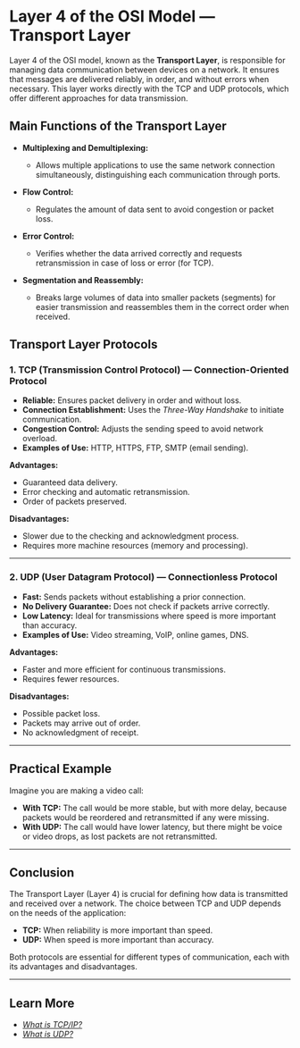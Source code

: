 # Layer 4 of the OSI Model — Transport Layer

Layer 4 of the OSI model, known as the **Transport Layer**, is responsible for managing data communication between devices on a network. It ensures that messages are delivered reliably, in order, and without errors when necessary. This layer works directly with the TCP and UDP protocols, which offer different approaches for data transmission.

## Main Functions of the Transport Layer

- **Multiplexing and Demultiplexing:** 
  - Allows multiple applications to use the same network connection simultaneously, distinguishing each communication through ports.
  
- **Flow Control:** 
  - Regulates the amount of data sent to avoid congestion or packet loss.

- **Error Control:** 
  - Verifies whether the data arrived correctly and requests retransmission in case of loss or error (for TCP).

- **Segmentation and Reassembly:** 
  - Breaks large volumes of data into smaller packets (segments) for easier transmission and reassembles them in the correct order when received.

## Transport Layer Protocols

### 1. **TCP (Transmission Control Protocol)** — Connection-Oriented Protocol

- **Reliable:** Ensures packet delivery in order and without loss.
- **Connection Establishment:** Uses the *Three-Way Handshake* to initiate communication.
- **Congestion Control:** Adjusts the sending speed to avoid network overload.
- **Examples of Use:** HTTP, HTTPS, FTP, SMTP (email sending).

**Advantages:**
- Guaranteed data delivery.
- Error checking and automatic retransmission.
- Order of packets preserved.

**Disadvantages:**
- Slower due to the checking and acknowledgment process.
- Requires more machine resources (memory and processing).

---

### 2. **UDP (User Datagram Protocol)** — Connectionless Protocol

- **Fast:** Sends packets without establishing a prior connection.
- **No Delivery Guarantee:** Does not check if packets arrive correctly.
- **Low Latency:** Ideal for transmissions where speed is more important than accuracy.
- **Examples of Use:** Video streaming, VoIP, online games, DNS.

**Advantages:**
- Faster and more efficient for continuous transmissions.
- Requires fewer resources.

**Disadvantages:**
- Possible packet loss.
- Packets may arrive out of order.
- No acknowledgment of receipt.

---

## Practical Example

Imagine you are making a video call:

- **With TCP:** The call would be more stable, but with more delay, because packets would be reordered and retransmitted if any were missing.
- **With UDP:** The call would have lower latency, but there might be voice or video drops, as lost packets are not retransmitted.

---

## Conclusion

The Transport Layer (Layer 4) is crucial for defining how data is transmitted and received over a network. The choice between TCP and UDP depends on the needs of the application:

- **TCP:** When reliability is more important than speed.
- **UDP:** When speed is more important than accuracy.

Both protocols are essential for different types of communication, each with its advantages and disadvantages.

---

## Learn More

- *[What is TCP/IP?](https://www.cloudflare.com/learning/ddos/glossary/tcp-ip/)*
- *[What is UDP?](https://www.cloudflare.com/learning/ddos/glossary/user-datagram-protocol-udp/)*